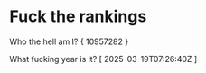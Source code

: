 # Fuck the rankings

Who the hell am I?
{ 10957282 }

What fucking year is it?
[ 2025-03-19T07:26:40Z ]
